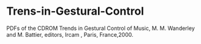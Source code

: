 # Trens-in-Gestural-Control
PDFs of the CDROM Trends in Gestural Control of Music, M. M. Wanderley and M. Battier, editors, Ircam , Paris, France,2000.
